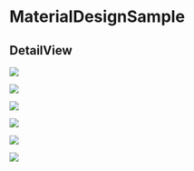 # MaterialDesignSample

## DetailView

![](https://material-design.storage.googleapis.com/publish/material_v_4/material_ext_publish/0Bzhp5Z4wHba3NERlZTZ0MFRJekE/layout_structure_sidenav_structure4.png)

![](https://material-design.storage.googleapis.com/publish/material_v_4/material_ext_publish/0Bzhp5Z4wHba3YjJGcHFEMEdGdnM/style_imagery_integration_text3.png)

![](https://material-design.storage.googleapis.com/publish/material_v_4/material_ext_publish/0B6Okdz75tqQsQjV4OFI1cGRsUTQ/style_imagery_integration_text5.png)

![](https://material-design.storage.googleapis.com/publish/material_v_4/material_ext_publish/0Bzhp5Z4wHba3ejJ0TERfdGgyNVk/components_bottomsheets_persistent5.png)

![](https://d13yacurqjgara.cloudfront.net/users/62611/screenshots/2217881/nqyer-card.png)

![](https://d13yacurqjgara.cloudfront.net/users/18495/screenshots/2351932/issue_2.png)

